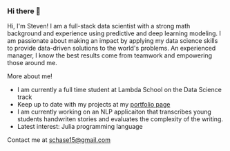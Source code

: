 ### Hi there 👋

Hi, I'm Steven! I am a full-stack data scientist with a strong math background and experience using predictive and deep learning modeling. I am passionate about making an impact by applying my data science skills to provide data-driven solutions to the world's problems. An experienced manager, I know the best results come from teamwork and empowering those around me.

More about me!

- I am currently a full time student at Lambda School on the Data Science track
- Keep up to date with my projects at my [portfolio page](http://steventchase.com)
- I am currently working on an NLP applicaiton that transcribes young students handwriten stories and evaluates the complexity of the writing.
- Latest interest: Julia programming language

Contact me at schase15@gmail.com
